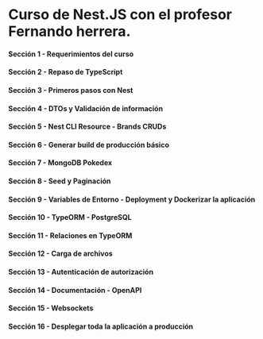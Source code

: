 # Curso de Nest.JS con el profesor Fernando herrera.

#### Sección 1 - Requerimientos del curso
#### Sección 2 - Repaso de TypeScript
#### Sección 3 - Primeros pasos con Nest
#### Sección 4 - DTOs y Validación de información
#### Sección 5 - Nest CLI Resource - Brands CRUDs
#### Sección 6 - Generar build de producción básico
#### Sección 7 - MongoDB Pokedex
#### Sección 8 - Seed y Paginación
#### Sección 9 - Variables de Entorno - Deployment y Dockerizar la aplicación
#### Sección 10 - TypeORM - PostgreSQL
#### Sección 11 - Relaciones en TypeORM
#### Sección 12 - Carga de archivos
#### Sección 13 - Autenticación de autorización
#### Sección 14 - Documentación - OpenAPI
#### Sección 15 - Websockets
#### Sección 16 - Desplegar toda la aplicación a producción
